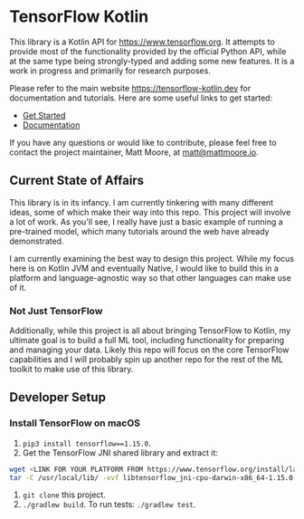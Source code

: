 # TensorFlow Kotlin

This library is a Kotlin API for https://www.tensorflow.org. It attempts to provide most of the functionality provided by the official Python API, while at the same type being strongly-typed and adding some new features. It is a work in progress and primarily for research purposes.

Please refer to the main website https://tensorflow-kotlin.dev for documentation and tutorials. Here are some useful links to get started:

- [Get Started](https://tensorflow-kotlin.dev/get-started)
- [Documentation](https://tensorflow-kotlin.dev/docs)

If you have any questions or would like to contribute, please feel free to contact the project maintainer, Matt Moore, at matt@mattmoore.io.

## Current State of Affairs

This library is in its infancy. I am currently tinkering with many different ideas, some of which make their way into this repo. This project will involve a lot of work. As you'll see, I really have just a basic example of running a pre-trained model, which many tutorials around the web have already demonstrated.

I am currently examining the best way to design this project. While my focus here is on Kotlin JVM and eventually Native, I would like to build this in a platform and language-agnostic way so that other languages can make use of it.

### Not Just TensorFlow

Additionally, while this project is all about bringing TensorFlow to Kotlin, my ultimate goal is to build a full ML tool, including functionality for preparing and managing your data. Likely this repo will focus on the core TensorFlow capabilities and I will probably spin up another repo for the rest of the ML toolkit to make use of this library.

## Developer Setup

### Install TensorFlow on macOS

1. `pip3 install tensorflow==1.15.0`.
1. Get the TensorFlow JNI shared library and extract it:
```bash
wget <LINK FOR YOUR PLATFORM FROM https://www.tensorflow.org/install/lang_java>
tar -C /usr/local/lib/ -xvf libtensorflow_jni-cpu-darwin-x86_64-1.15.0.tar.gz
```
1. `git clone` this project.
1. `./gradlew build`. To run tests: `./gradlew test`.
